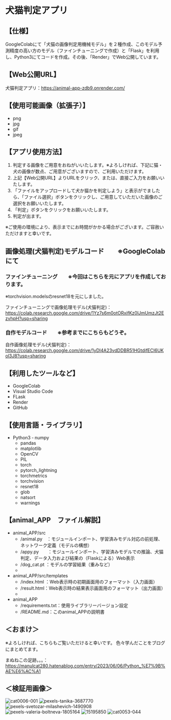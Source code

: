 # 犬猫判定アプリ
## 【仕様】
GoogleColabにて「犬猫の画像判定用機械モデル」を２種作成、このモデル予測精度の高い方のモデル（ファインチューニングで作成）と「Flask」を利用し、Python3にてコードを作成。その後、「Render」でWeb公開しています。
## 【Web公開URL】
犬猫判定アプリ：https://animal-app-zdb9.onrender.com/
## 【使用可能画像（拡張子）】
- png
- jpg
- gif
- jpeg
## 【アプリ使用方法】
1. 判定する画像をご用意をおねがいいたします。※よろしければ、下記に猫・犬の画像が数点、ご用意がございますので、ご利用いただけます。
2. 上記【Web公開URL】よりURLをクリック、または、直接ご入力をお願いいたします。
3. 「ファイルをアップロードして犬か猫かを判定しよう」と表示がでましたら、「ファイル選択」ボタンをクリックし、ご用意していただいた画像のご選択をお願いいたします。
4. 「判定」ボタンをクリックをお願いいたします。
5. 判定が出ます。

※ご使用の環境により、表示までにお時間がかかる場合がございます。ご容赦いただけますと幸いです。

## 画像処理(犬猫判定)モデルコード　　※GoogleColabにて
### ファインチューニング　　※今回はこちらを元にアプリを作成しております。
※torchvision.modelsのresnet18を元にしました。

ファインチューニングで画像処理モデル(犬猫判定)：https://colab.research.google.com/drive/1Yz7s6m0otORxifKz0lJmUmzJt2EzvhpH?usp=sharing

### 自作モデルコード　　※参考までにこちらもどうぞ。
自作画像処理モデル(犬猫判定)：https://colab.research.google.com/drive/1yDl4A23vdDDBR51HGtdifECI6UKol3J8?usp=sharing

## 【利用したツールなど】
- GoogleColab
- Visual Studio Code
- FLask
- Render
- GitHub
## 【使用言語・ライブラリ】
- Python3
  ‐ numpy
  - pandas
  - matplotlib
  - OpenCV
  - PIL
  - torch
  - pytorch_lightning
  - torchmetrics
  - torchvision
  - resnet18
  - glob
  - natsort
  - warnings
## 【animal_APP　ファイル解説】
- animal_APP/src
  - /animal.py　：モジュールインポート、学習済みモデル対応の前処理、ネットワーク定義（モデルの構想）
  - /appy.py　　：モジュールインポート、学習済みモデルでの推論、犬猫判定、データ入力および結果の（Flaskによる）Web表示
  - /dog_cat.pt ：モデルの学習結果（重みなど）
  - 
- animal_APP/src/templates
  - /index.html ：Web表示時の初期画面用のフォーマット（入力画面）
  - /result.html：Web表示時の結果表示画面用のフォーマット（出力画面）
  - 
- animal_APP
  - /requirements.txt：使用ライブラリーバージョン設定
  - /README.md：このanimal_APPの説明書

## ＜おまけ＞
※よろしければ、こちらもご覧いただけると幸いです。
色々学んだことをブログにまとめてます。

まぬねこの足跡。。。：https://manulcat280.hatenablog.com/entry/2023/06/06/Python_%E7%9B%AE%E6%AC%A1

## ＜検証用画像＞
![cat0006-001](https://github.com/manul280/animal_APP/assets/113812962/bfa41500-5dca-441c-8935-771b6c71a13d)
![pexels-tanika-3687770](https://github.com/manul280/animal_APP/assets/113812962/fa901f60-8bac-428e-b826-e31f7d70d117)
![pexels-svetozar-milashevich-1490908](https://github.com/manul280/animal_APP/assets/113812962/19357e74-f906-411a-92f2-7efaf38dad5b)
![pexels-valeria-boltneva-1805164](https://github.com/manul280/animal_APP/assets/113812962/62da8c4a-048c-4850-a26e-953d7da0eafe)
![15195850](https://github.com/manul280/animal_APP/assets/113812962/fac94ff4-f74b-444d-a597-192acc89fe73)
![cat0053-044](https://github.com/manul280/animal_APP/assets/113812962/038ad68d-c00d-4ad7-8204-abbe5291bb28)
